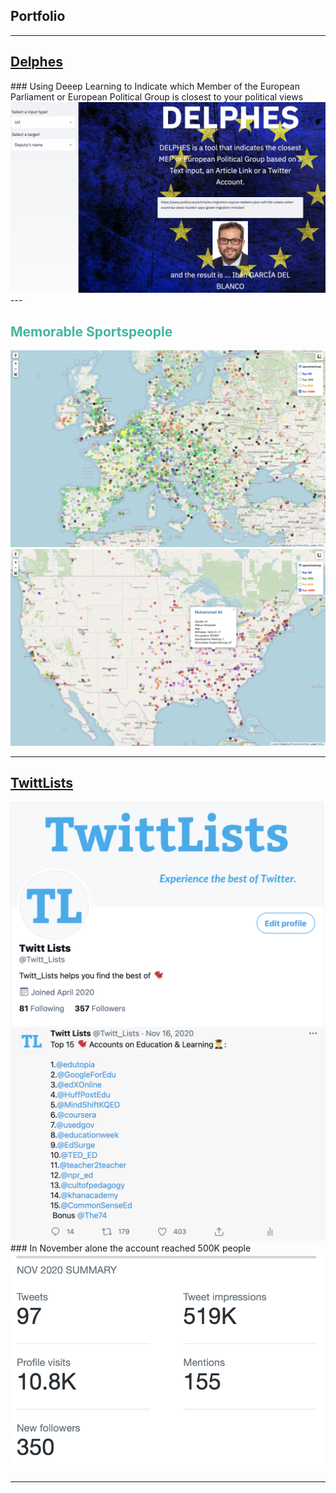 ## Portfolio

---

<h2> <font color='#7DCEA0'><a href="https://politicalpred.herokuapp.com/">Delphes</a></font></h2> 
### Using Deeep Learning to Indicate which Member of the European Parliament or European Political Group is closest to your political views
<img src="images/delphes2.png?raw=true"/>
---
<h2> <font color='#45B69C'>Memorable Sportspeople</font></h2>
<img src="images/memorable_people.png?raw=true"/>
<img src="images/memorable_people2.png?raw=true"/>

---
<h2> <font color='#7293A0'><a href="https://twitter.com/Twitt_Lists">TwittLists</a></font></h2>
<img src="images/twittlists1.png?raw=true"/>
<img src="images/twittlists2.png?raw=true"/>
### In November alone the account reached 500K people
<img src="images/twittlists3.png?raw=true"/>

---

<!-- ### Other Projects

<!-- [Project 1 Title](http://example.com/)
- [Project 2 Title](http://example.com/)
- [Project 3 Title](http://example.com/)
- [Project 4 Title](http://example.com/)
- [Project 5 Title](http://example.com/)


